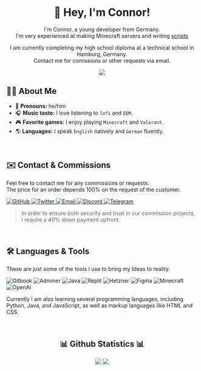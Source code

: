 <!-- Introduction -->
<h1 align="center" >👋 Hey, I'm Connor!</h1>
<p>
  <p align="center">
    I'm Connor, a young developer from Germany.<br>
    I'm very experienced at making Minecraft servers and writing <a href="https://github.com/SkriptLang/Skript" target="_blank">scripts</a>
  </p>
  <p align="center">
    I am currently completing my high school diploma at a technical school in Hamburg, Germany.<br>
    Contact me for comissions or other requests via email.
  </p>
  <p align="center">
    <a href="https://arcadegames.one" target="_blank"><img src="https://img.shields.io/badge/Project-ArcadeGames-a619e3?labelColor=5c5c5c" /></a>
  </a>
</p>

<!-- Facts -->
<h2 align="left">👨‍💻 About Me</h2>

- 👤 **Pronouns:** he/him
- 🎧 **Music taste:** I love listening to `lofi` and `EDM`.
- 🎮 **Favorite games:** I enjoy playing `Minecraft` and `Valorant`.
- 🌎 **Languages:** I speak `English` natively and `German` fluently.

<!-- Contact & Comissions -->
<br>
<h2 align="left" >✉️ Contact & Commissions</h2>

<p align="left">
  Feel free to contact me for any commissions or requests.<br>
  The price for an order depends 100% on the request of the customer.<br>
</p>

<p align="left">
  <a href="https://github.com/sluhtie" target="_blank">
    <img src="https://img.shields.io/badge/-GitHub-181717?style=for-the-badge&logo=github" alt="GitHub" />
  </a>
  <a href="https://twitter.com/sluhtie" target="_blank">
    <img src="https://img.shields.io/badge/-Twitter-1DA1F2?style=for-the-badge&logo=twitter&logoColor=white" alt="Twitter" />
  </a>
  <a href="mailto:connor@cwcodes.de" target="_blank">
    <img src="https://img.shields.io/badge/-Email-D14836?style=for-the-badge&logo=gmail&logoColor=white" alt="Email" />
  </a>
  <a href="https://discord.gg/NeSpWMmrum" target="_blank">
    <img src="https://img.shields.io/badge/-Discord-7289DA?style=for-the-badge&logo=discord&logoColor=white" alt="Discord" />
  </a>
  <a href="https://t.me/connorhmb" target="_blank">
    <img src="https://img.shields.io/badge/-Telegram-0088CC?style=for-the-badge&logo=telegram&logoColor=white" alt="Telegram" />
  </a>
</p>

> In order to ensure both security and trust in our commission projects, I require a 40% down payment upfront.


<!-- Languages & Tools -->
<br>
<h2 align="left" >🛠 Languages & Tools</h2> 

These are just some of the tools I use to bring my Ideas to reality.

<p align="left">
  <img src="https://img.shields.io/badge/-Gitbook-326CE5?style=for-the-badge&logo=gitbook&logoColor=white" alt="Gitbook" />
  <img src="https://img.shields.io/badge/-Adminer-47A8E6?style=for-the-badge&logo=adminer&logoColor=white" alt="Adminer" />
  <img src="https://img.shields.io/badge/-Java-f58219?style=for-the-badge&logo=oracle&logoColor=white" alt="Java" />
  <img src="https://img.shields.io/badge/-Replit-f26201?style=for-the-badge&logo=replit&logoColor=white" alt="Replit" />
  <img src="https://img.shields.io/badge/-Hetzner-d50c2d?style=for-the-badge&logo=hetzner&logoColor=white" alt="Hetzner" />
  <img src="https://img.shields.io/badge/-Figma-c44ad4?style=for-the-badge&logoColor=white&logo=figma" alt="Figma" />
  <img src="https://img.shields.io/badge/-Minecraft-22a33c?style=for-the-badge&logo=minecraft&logoColor=white" alt="Minecraft" />
  <img src="https://img.shields.io/badge/-OpenAI-000000?style=for-the-badge&logo=openai&logoColor=white" alt="OpenAI" />
</p>

Currently I am also learning several programming languages, including Python, Java, and JavaScript, as well as markup languages like HTML and CSS.


<!-- Statistics -->
<br>
<h2 align="center" >📊 Github Statistics 📊</h2>
<p align="center" >
  <img src='https://github-readme-stats.vercel.app/api?username=sluhtie&show_icons=true&theme=tokyonight&hide_rank=true&hide_border=true' >
  <img src="https://github-readme-streak-stats.herokuapp.com/?user=sluhtie&theme=tokyonight&hide_border=true" >
</p>
